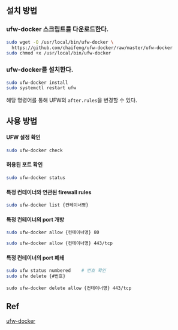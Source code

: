 
## 설치 방법

### ufw-docker 스크립트를 다운로드한다.

``` bash
sudo wget -O /usr/local/bin/ufw-docker \
  https://github.com/chaifeng/ufw-docker/raw/master/ufw-docker
sudo chmod +x /usr/local/bin/ufw-docker
```

### ufw-docker를 설치한다.

``` bash
sudo ufw-docker install
sudo systemctl restart ufw
```

해당 명령어를 통해 UFW의 `after.rules`을 변경할 수 있다.


## 사용 방법

#### UFW 설정 확인

``` bash
sudo ufw-docker check
```

#### 허용된 포트 확인

``` bash
sudo ufw-docker status
```

#### 특정 컨테이너와 연관된 firewall rules

``` bash
sudo ufw-docker list {컨테이너명}
```

#### 특정 컨테이너의 port 개방

``` bash
sudo ufw-docker allow {컨테이너명} 80
```

``` bash
sudo ufw-docker allow {컨테이너명} 443/tcp
```

#### 특정 컨테이너의 port 폐쇄

``` bash
sudo ufw status numbered    # 번호 확인
sudo ufw delete {#번호}
```

```
sudo ufw-docker delete allow {컨테이너명} 443/tcp
```


## Ref

[ufw-docker](https://github.com/chaifeng/ufw-docker#install)